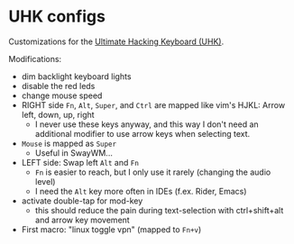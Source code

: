 # UHK configs

Customizations for the [Ultimate Hacking Keyboard (UHK)](https://ultimatehackingkeyboard.com/).

Modifications:

- dim backlight keyboard lights
- disable the red leds
- change mouse speed
- RIGHT side `Fn`, `Alt`, `Super`, and `Ctrl` are mapped like vim's HJKL: Arrow left, down, up, right
  - I never use these keys anyway, and this way I don't need an additional modifier to use arrow
      keys when selecting text.
- `Mouse` is mapped as `Super`
  - Useful in SwayWM...
- LEFT side: Swap left `Alt` and `Fn`
  - `Fn` is easier to reach, but I only use it rarely (changing the audio level)
  - I need the `Alt` key more often in IDEs (f.ex. Rider, Emacs)
- activate double-tap for mod-key
  - this should reduce the pain during text-selection with ctrl+shift+alt and arrow key movement
- First macro: "linux toggle vpn" (mapped to `Fn+v`)
